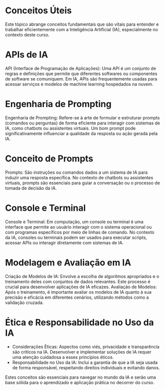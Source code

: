 # Conceitos Úteis 

Este tópico abrange conceitos fundamentais que são vitais para entender e trabalhar eficientemente com a Inteligência Artificial (IA), especialmente no contexto deste curso.

# APIs de IA

API (Interface de Programação de Aplicações): Uma API é um conjunto de regras e definições que permite que diferentes softwares ou componentes de software se comuniquem. Em IA, APIs são frequentemente usadas para acessar serviços e modelos de machine learning hospedados na nuvem.

# Engenharia de Prompting

Engenharia de Prompting: Refere-se à arte de formular e estruturar prompts (comandos ou perguntas) de forma eficiente para interagir com sistemas de IA, como chatbots ou assistentes virtuais. Um bom prompt pode significativamente influenciar a qualidade da resposta ou ação gerada pela IA.

# Conceito de Prompts

Prompts: São instruções ou comandos dados a um sistema de IA para induzir uma resposta específica. No contexto de chatbots ou assistentes virtuais, prompts são essenciais para guiar a conversação ou o processo de tomada de decisão da IA.

# Console e Terminal

Console e Terminal: Em computação, um console ou terminal é uma interface que permite ao usuário interagir com o sistema operacional ou com programas específicos por meio de linhas de comando. No contexto da IA, consoles ou terminais podem ser usados para executar scripts, acessar APIs ou interagir diretamente com sistemas de IA.

# Modelagem e Avaliação em IA

Criação de Modelos de IA: Envolve a escolha de algoritmos apropriados e o treinamento deles com conjuntos de dados relevantes. Este processo é crucial para desenvolver aplicações de IA eficazes.
Avaliação de Modelos: Após o treinamento, é importante avaliar os modelos de IA quanto à sua precisão e eficácia em diferentes cenários, utilizando métodos como a validação cruzada.

# Ética e Responsabilidade no Uso da IA

- Considerações Éticas: Aspectos como viés, privacidade e transparência são críticos na IA. Desenvolver e implementar soluções de IA requer uma atenção cuidadosa a esses princípios éticos.
- Responsabilidade no Uso da IA: Inclui a garantia de que a IA seja usada de forma responsável, respeitando direitos individuais e evitando danos.

Estes conceitos são essenciais para navegar no mundo da IA e serão uma base sólida para o aprendizado e aplicação prática no decorrer do curso.

